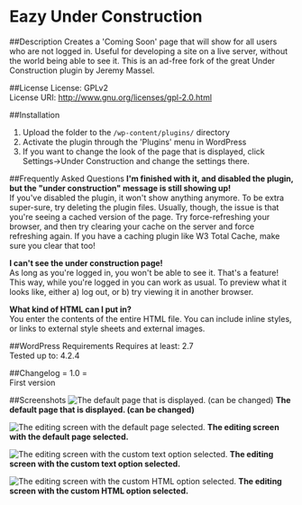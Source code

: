 # Eazy Under Construction
##Description
Creates a 'Coming Soon' page that will show for all users who are not logged in. Useful for developing a site on a live server, without the world being able to see it. This is an ad-free fork of the great Under Construction plugin by Jeremy Massel.

##License
License: GPLv2  
License URI: http://www.gnu.org/licenses/gpl-2.0.html  

##Installation
1. Upload the folder to the `/wp-content/plugins/` directory
2. Activate the plugin through the 'Plugins' menu in WordPress
3. If you want to change the look of the page that is displayed, click Settings->Under Construction and change the settings there.

##Frequently Asked Questions 
**I'm finished with it, and disabled the plugin, but the "under construction" message is still showing up!**  
If you've disabled the plugin, it won't show anything anymore. To be extra super-sure, try deleting the plugin files. Usually, though, the issue is that you're seeing a cached version of the page. Try force-refreshing your browser, and then try clearing your cache on the server and force refreshing again. If you have a caching plugin like W3 Total Cache, make sure you clear that too!  
  
**I can't see the under construction page!**  
As long as you're logged in, you won't be able to see it. That's a feature! This way, while you're logged in you can work as usual. To preview what it looks like, either a) log out, or b) try viewing it in another browser.  
  
**What kind of HTML can I put in?**  
You enter the contents of the entire HTML file. You can include inline styles, or links to external style sheets and external images.  

##WordPress Requirements
Requires at least: 2.7  
Tested up to: 4.2.4  

##Changelog
= 1.0 =  
First version


##Screenshots 
![The default page that is displayed. (can be changed)](https://ps.w.org/eazy-under-construction/assets/screenshot-1.png?rev=1268846) **The default page that is displayed. (can be changed)**  
  
![The editing screen with the default page selected. ](https://ps.w.org/eazy-under-construction/assets/screenshot-2.png?rev=1268846) **The editing screen with the default page selected.**  
  
![The editing screen with the custom text option selected. ](https://ps.w.org/eazy-under-construction/assets/screenshot-3.png?rev=1268846) **The editing screen with the custom text option selected.**  
  
![The editing screen with the custom HTML option selected. ](https://ps.w.org/eazy-under-construction/assets/screenshot-4.png?rev=1268846) **The editing screen with the custom HTML option selected.**  
